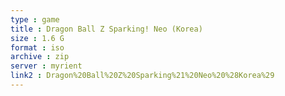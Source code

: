 ```yaml
---
type : game
title : Dragon Ball Z Sparking! Neo (Korea)
size : 1.6 G
format : iso
archive : zip
server : myrient
link2 : Dragon%20Ball%20Z%20Sparking%21%20Neo%20%28Korea%29
---
```

